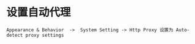 # 设置自动代理

	Appearance & Behavior  ->  System Setting -> Http Proxy 设置为 Auto-detect proxy settings

	
